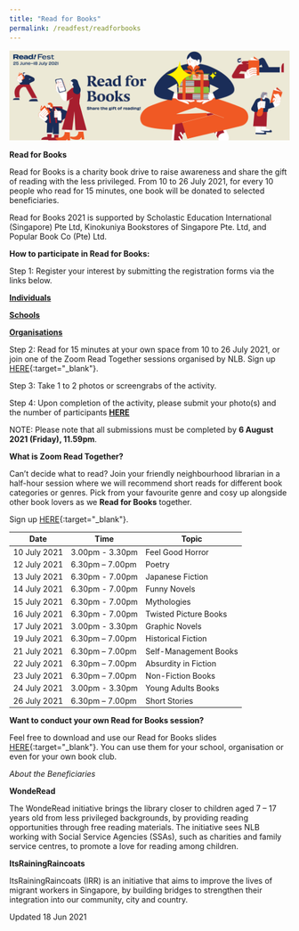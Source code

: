 ```yaml
---
title: "Read for Books"
permalink: /readfest/readforbooks
---
```


![banner RF](\images\RF_RFB.jpg)

**Read for Books**

Read for Books is a charity book drive to raise awareness and share the gift of reading with the less privileged. From 10 to 26 July 2021, for every 10 people who read for 15 minutes, one book will be donated to selected beneficiaries. 

Read for Books 2021 is supported by Scholastic Education International (Singapore) Pte Ltd, Kinokuniya Bookstores of Singapore Pte. Ltd, and Popular Book Co (Pte) Ltd.



**How to participate in Read for Books:**

Step 1: Register your interest by submitting the registration forms via the links below.

**[Individuals](https://go.gov.sg/rfb-individual)**  

**[Schools](https://go.gov.sg/rfb-school)**  

**[Organisations](https://go.gov.sg/rfb-organisation)**  

Step 2: Read for 15 minutes at your own space from 10 to 26 July 2021, or join one of the Zoom Read Together sessions organised by NLB. Sign up [HERE](https://go.gov.sg/zoomrfb2021){:target="_blank"}.

Step 3: Take 1 to 2 photos or screengrabs of the activity.

Step 4: Upon completion of the activity, please submit your photo(s) and the number of participants **[HERE](https://go.gov.sg/rfb-submit)**  

NOTE: Please note that all submissions must be completed by **6 August 2021 (Friday), 11.59pm**.



**What is Zoom Read Together?**

Can’t decide what to read? Join your friendly neighbourhood librarian in a half-hour session where we will recommend short reads for different book categories or genres. Pick from your favourite genre and cosy up alongside other book lovers as we **Read for Books** together. 

Sign up [HERE](https://go.gov.sg/zoomrfb2021){:target="_blank"}.

| Date         | Time            | Topic                  |
| ------------ | --------------- | ---------------------- |
| 10 July 2021 | 3.00pm - 3.30pm | Feel Good  Horror      |
| 12 July 2021 | 6.30pm – 7.00pm | Poetry                 |
| 13 July 2021 | 6.30pm - 7.00pm | Japanese  Fiction      |
| 14 July 2021 | 6.30pm - 7.00pm | Funny Novels           |
| 15 July 2021 | 6.30pm - 7.00pm | Mythologies            |
| 16 July 2021 | 6.30pm - 7.00pm | Twisted Picture  Books |
| 17 July 2021 | 3.00pm - 3.30pm | Graphic Novels         |
| 19 July 2021 | 6.30pm – 7.00pm | Historical  Fiction    |
| 21 July 2021 | 6.30pm – 7.00pm | Self-Management  Books |
| 22 July 2021 | 6.30pm – 7.00pm | Absurdity in  Fiction  |
| 23 July 2021 | 6.30pm – 7.00pm | Non-Fiction  Books     |
| 24 July 2021 | 3.00pm - 3.30pm | Young Adults  Books    |
| 26 July 2021 | 6.30pm – 7.00pm | Short Stories          |



**Want to conduct your own Read for Books session?**

Feel free to download and use our Read for Books slides [HERE](https://go.gov.sg/rfb2021-slides){:target="_blank"}. You can use them for your school, organisation or even for your own book club.



*About the Beneficiaries*

**WondeRead**

The WondeRead initiative brings the library closer to children aged 7 – 17 years old from less privileged backgrounds, by providing reading opportunities through free reading materials. The initiative sees NLB working with Social Service Agencies (SSAs), such as charities and family service centres, to promote a love for reading among children. 

**ItsRainingRaincoats**

ItsRainingRaincoats (IRR) is an initiative that aims to improve the lives of migrant workers in Singapore, by building bridges to strengthen their integration into our community, city and country.



Updated 18 Jun 2021

